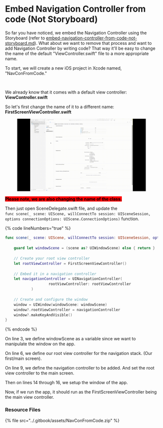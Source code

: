 # Embed Navigation Controller from code (Not Storyboard)

So far you have noticed, we embed the Navigation Controller using the Storyboard (refer to [embed-navigation-controller-from-code-not-storyboard.md](embed-navigation-controller-from-code-not-storyboard.md "mention")). What about we want to remove that process and want to add Navigation Controller by writing code? That way it'll be easy to change the name of the default "ViewController.swift" file to a more appropriate name.&#x20;

To start, we will create a new iOS project in Xcode named, "NavConFromCode."&#x20;

<figure><img src="../.gitbook/assets/Screenshot 2025-10-09 at 1.22.15 PM.png" alt=""><figcaption></figcaption></figure>

We already know that it comes with a default view controller: **ViewController.swift**

So let's first change the name of it to a different name: **FirstScreenViewController.swift**

<figure><img src="../.gitbook/assets/sdf.gif" alt=""><figcaption></figcaption></figure>

<mark style="color:$danger;background-color:red;">**Please note, we are also changing the name of the class.**</mark>&#x20;

Then just open SceneDelegate.swift file, and update the \
`func scene(_ scene: UIScene, willConnectTo session: UISceneSession, options connectionOptions: UIScene.ConnectionOptions)` function.

{% code lineNumbers="true" %}
```swift
func scene(_ scene: UIScene, willConnectTo session: UISceneSession, options connectionOptions: UIScene.ConnectionOptions) {
            
    guard let windowScene = (scene as? UIWindowScene) else { return }
    
    // Create your root view controller
    let rootViewController = FirstScreenViewController()
    
    // Embed it in a navigation controller
    let navigationController = UINavigationController(
                    rootViewController: rootViewController
            )
    
    // Create and configure the window
    window = UIWindow(windowScene: windowScene)
    window?.rootViewController = navigationController
    window?.makeKeyAndVisible()
}
```
{% endcode %}

On line 3, we define windowScene as a variable since we want to manipulate the window on the app.

On line 6, we define our root view controller for the navigation stack. (Our first/main screen).

On line 9, we define the navigation controller to be added. And set the root view controller to the main screen.

Then on lines 14 through 16, we setup the window of the app.&#x20;

Now, if we run the app, it should run as the FirstScreenViewController being the main view controller.

### Resource Files

{% file src="../.gitbook/assets/NavConFromCode.zip" %}

